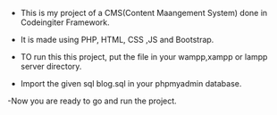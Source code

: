 - This is my project of a CMS(Content Maangement System) done in Codeingiter Framework.

- It is made using PHP, HTML, CSS ,JS and Bootstrap.

- TO run this this project, put the file in your wampp,xampp or lampp server directory.

- Import the given sql blog.sql in your phpmyadmin database.

-Now you are ready to go and run the project.

